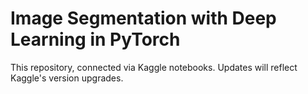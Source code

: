 # Image Segmentation with Deep Learning in PyTorch
This repository, connected via Kaggle notebooks. Updates will reflect Kaggle's version upgrades.
